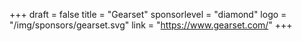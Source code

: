 +++
draft = false
title = "Gearset"
sponsorlevel = "diamond"
logo = "/img/sponsors/gearset.svg"
link = "https://www.gearset.com/"
+++